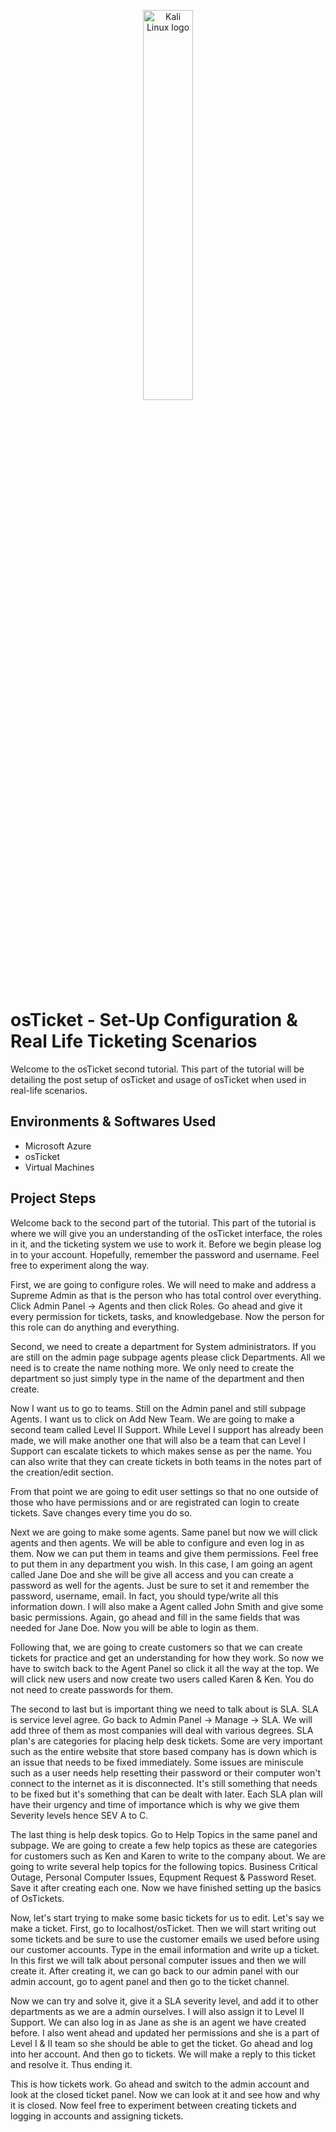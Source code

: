 <p align="center">
<img src="https://github.com/niloymridul/osprereqs/assets/139414980/14148678-3d21-4da3-acb6-9cfb9ddf9903" height="40%" width="40%" alt="Kali Linux logo"/>
</p>

<h1> osTicket - Set-Up Configuration & Real Life Ticketing Scenarios</h1>
Welcome to the osTicket second tutorial. This part of the tutorial will be detailing the post setup of osTicket and usage of osTicket when used in real-life scenarios.<br />

<h2>Environments & Softwares Used</h2>

- Microsoft Azure
- osTicket
- Virtual Machines
  
<h2>Project Steps</h2>

<p>
Welcome back to the second part of the tutorial. This part of the tutorial is where we will give you an understanding of the osTicket interface, the roles in it, and the ticketing system we use to work it. Before we begin please log in to your account. Hopefully, remember the password and username. Feel free to experiment along the way.

First, we are going to configure roles. We will need to make and address a Supreme Admin as that is the person who has total control over everything. Click Admin Panel -> Agents and then click Roles. Go ahead and give it every permission for tickets, tasks, and knowledgebase. Now the person for this role can do anything and everything.

Second, we need to create a department for System administrators. If you are still on the admin page subpage agents please click Departments. All we need is to create the name nothing more. We only need to create the department so just simply type in the name of the department and then create.

Now I want us to go to teams. Still on the Admin panel and still subpage Agents. I want us to click on Add New Team. We are going to make a second team called Level II Support. While Level I support has already been made, we will make another one that will also be a team that can Level I Support can escalate tickets to which makes sense as per the name. You can also write that they can create tickets in both teams in the notes part of the creation/edit section.

From that point we are going to edit user settings so that no one outside of those who have permissions and or are registrated can login to create tickets. Save changes every time you do so.

Next we are going to make some agents. Same panel but now we will click agents and then agents. We will be able to configure and even log in as them. Now we can put them in teams and give them permissions. Feel free to put them in any department you wish. In this case, I am going an agent called Jane Doe and she will be give all access and you can create a password as well for the agents. Just be sure to set it and remember the password, username, email. In fact, you should type/write all this information down. I will also make a Agent called John Smith and give some basic permissions. Again, go ahead and fill in the same fields that was needed for Jane Doe. Now you will be able to login as them.

Following that, we are going to create customers so that we can create tickets for practice and get an understanding for how they work. So now we have to switch back to the Agent Panel so click it all the way at the top. We will click new users and now create two users called Karen & Ken. You do not need to create passwords for them.

The second to last but is important thing we need to talk about is SLA. SLA is service level agree. Go back to Admin Panel -> Manage -> SLA. We will add three of them as most companies will deal with various degrees. SLA plan's are categories for placing help desk tickets. Some are very important such as the entire website that store based company has is down which is an issue that needs to be fixed immediately. Some issues are miniscule such as a user needs help resetting their password or their computer won't connect to the internet as it is disconnected. It's still something that needs to be fixed but it's something that can be dealt with later. Each SLA plan will have their urgency and time of importance which is why we give them Severity levels hence SEV A to C.

The last thing is help desk topics. Go to Help Topics in the same panel and subpage. We are going to create a few help topics as these are categories for customers such as Ken and Karen to write to the company about. We are going to write several help topics for the following topics. Business Critical Outage, Personal Computer Issues, Equpment Request & Password Reset. Save it after creating each one. Now we have finished setting up the basics of OsTickets.

Now, let's start trying to make some basic tickets for us to edit. Let's say we make a ticket. First, go to localhost/osTicket. Then we will start writing out some tickets and be sure to use the customer emails we used before using our customer accounts. Type in the email information and write up a ticket. In this first we will talk about personal computer issues and then we will create it. After creating it, we can go back to our admin panel with our admin account, go to agent panel and then go to the ticket channel. 

Now we can try and solve it, give it a SLA severity level, and add it to other departments as we are a admin ourselves. I will also assign it to Level II Support. We can also log in as Jane as she is an agent we have created before. I also went ahead and updated her permissions and she is a part of Level I & II team so she should be able to get the ticket. Go ahead and log into her account. And then go to tickets. We will make a reply to this ticket and resolve it. Thus ending it. 

This is how tickets work. Go ahead and switch to the admin account and look at the closed ticket panel. Now we can look at it and see how and why it is closed. Now feel free to experiment between creating tickets and logging in accounts and assigning tickets.
</p>
